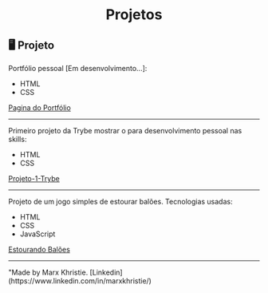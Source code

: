 <h1 align="center">
 Projetos
</h1>


## 🖥 Projeto 

Portfólio pessoal [Em desenvolvimento...]: 
<ul>
<li>HTML</li> 
<li>CSS</li>
</ul>

<a href="https://marxneves.github.io/Projetos/PortfolioHTML/"> Pagina do Portfólio</a>
<hr>

Primeiro projeto da Trybe mostrar o para desenvolvimento pessoal nas skills: 
<ul>
<li>HTML</li> 
<li>CSS</li>
</ul>

<a href="https://marxneves.github.io/Projetos/first-Trybe-Project/"> Projeto-1-Trybe </a>
<hr>

Projeto de um jogo simples de estourar balões. Tecnologias usadas: 
<ul>
<li>HTML</li> 
<li>CSS</li>
<li>JavaScript</li>
</ul>

<a href="https://marxneves.github.io/Projetos/estourando_baloes"> Estourando Balões </a>
<hr>"Made by Marx Khristie.
[Linkedin](https://www.linkedin.com/in/marxkhristie/)

